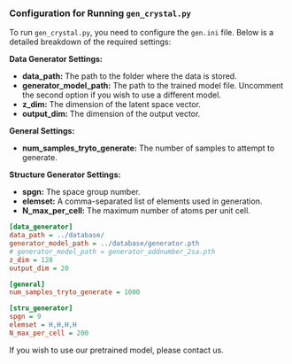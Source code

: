 
### Configuration for Running `gen_crystal.py`

To run `gen_crystal.py`, you need to configure the `gen.ini` file. Below is a detailed breakdown of the required settings:

**Data Generator Settings:**

- **data_path:** The path to the folder where the data is stored.
- **generator_model_path:** The path to the trained model file. Uncomment the second option if you wish to use a different model.
- **z_dim:** The dimension of the latent space vector.
- **output_dim:** The dimension of the output vector.

**General Settings:**

- **num_samples_tryto_generate:** The number of samples to attempt to generate.

**Structure Generator Settings:**

- **spgn:** The space group number.
- **elemset:** A comma-separated list of elements used in generation.
- **N_max_per_cell:** The maximum number of atoms per unit cell.

```ini
[data_generator]
data_path = ../database/
generator_model_path = ../database/generator.pth
# generator_model_path = generator_addnumber_2sa.pth
z_dim = 128
output_dim = 20

[general]
num_samples_tryto_generate = 1000

[stru_generator]
spgn = 9
elemset = H,H,H,H
N_max_per_cell = 200
```

If you wish to use our pretrained model, please contact us.
